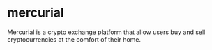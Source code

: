 # mercurial
Mercurial is a crypto exchange platform that allow users buy and sell cryptocurrencies at the comfort of their home.
